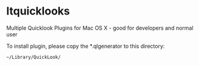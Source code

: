 # ltquicklooks
Multiple Quicklook Plugins for Mac OS X - good for developers and normal user

To install plugin, please copy the *.qlgenerator to this directory:

```
~/Library/QuickLook/
```
